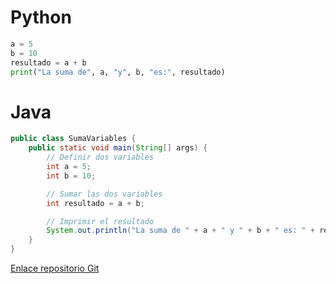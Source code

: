 # Python
```python
a = 5
b = 10
resultado = a + b
print("La suma de", a, "y", b, "es:", resultado)
```

# Java
```java
public class SumaVariables {
    public static void main(String[] args) {
        // Definir dos variables
        int a = 5;
        int b = 10;

        // Sumar las dos variables
        int resultado = a + b;

        // Imprimir el resultado
        System.out.println("La suma de " + a + " y " + b + " es: " + resultado);
    }
}
```
[Enlace repositorio Git](https://github.com/AnxoB/cv_personal.git)
    
